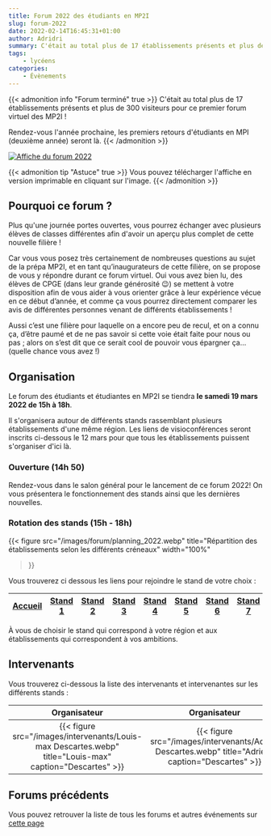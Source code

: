 ```yaml
---
title: Forum 2022 des étudiants en MP2I
slug: forum-2022
date: 2022-02-14T16:45:31+01:00
author: Adridri
summary: C'était au total plus de 17 établissements présents et plus de 300 visiteurs pour ce premier forum virtuel des MP2I ! Rendez-vous l'année prochaine, les premiers retours d'étudiants en MPI (deuxième année) seront là.
tags:
    - lycéens
categories:
    - Évènements
---
```


{{< admonition info "Forum terminé" true >}}
C'était au total plus de 17 établissements présents et plus de 300 visiteurs pour ce premier forum virtuel des MP2I !

Rendez-vous l'année prochaine, les premiers retours d'étudiants en MPI (deuxième année) seront là.
{{< /admonition >}}

[![Affiche du forum 2022](/images/forum/affiche_2022.jpg)][Affiche]

[Affiche]: /documents/forum/affiche_2022.pdf "Affiche du forum 2022"

{{< admonition tip "Astuce" true >}}
Vous pouvez télécharger l'affiche en version imprimable en cliquant sur l'image.
{{< /admonition >}}

## Pourquoi ce forum ?

Plus qu'une journée portes ouvertes, vous pourrez échanger avec plusieurs élèves de classes différentes afin d'avoir un aperçu plus complet de cette nouvelle filière !

Car vous vous posez très certainement de nombreuses questions au sujet de la prépa MP2I, et en tant qu’inaugurateurs de cette filière, on se propose de vous y répondre durant ce forum virtuel. Oui vous avez bien lu, des élèves de CPGE (dans leur grande générosité 😉) se mettent à votre disposition afin de vous aider à vous orienter grâce à leur expérience vécue en ce début d’année, et comme ça vous pourrez directement comparer les avis de différentes personnes venant de différents établissements !

Aussi c’est une filière pour laquelle on a encore peu de recul, et on a connu ça, d’être paumé et de ne pas savoir si cette voie était faite pour nous ou pas ; alors on s’est dit que ce serait cool de pouvoir vous épargner ça… (quelle chance vous avez !)

## Organisation

Le forum des étudiants et étudiantes en MP2I se tiendra **le samedi 19 mars 2022 de 15h à 18h**.

Il s'organisera autour de différents stands rassemblant plusieurs établissements d'une même région.
Les liens de visioconférences seront inscrits ci-dessous le 12 mars pour que tous les établissements puissent s'organiser d'ici là.

### Ouverture (14h 50)

Rendez-vous dans le salon général pour le lancement de ce forum 2022!
On vous présentera le fonctionnement des stands ainsi que les dernières nouvelles.

### Rotation des stands (15h - 18h)

{{< figure
    src="/images/forum/planning_2022.webp"
    title="Répartition des établissements selon les différents créneaux"
    width="100%"
>}}

Vous trouverez ci dessous les liens pour rejoindre le stand de votre choix :

| [Accueil][Accueil] | [Stand 1][Stand1] | [Stand 2][Stand2] | [Stand 3][Stand3] | [Stand 4][Stand4] | [Stand 5][Stand5] | [Stand 6][Stand6] | [Stand 7][Stand7] |
| ------------------ | ----------------- | ----------------- | ----------------- | ----------------- | ----------------- | ----------------- | ----------------- |

[Accueil]: <https://visio-agents.education.fr/meeting/signin/91789/creator/53352/hash/ae9c0c8afa98e3272bd97c9cc595151400659198> "Accueil"

[Stand1]: <https://visio-agents.education.fr/meeting/signin/87156/creator/53352/hash/21f3ff230d6e46cfb0f97fe6a311c28c641a6c71> "Stand 1"

[Stand2]: <https://visio-agents.education.fr/meeting/signin/89368/creator/53352/hash/d7910d019d6598052cf0e64df2522a4f5317f8b5> "Stand 2"

[Stand3]: <https://visio-agents.education.fr/meeting/signin/89367/creator/53352/hash/aa8828badf3842ca627ccbe013b466a6ae336f75> "Stand 3"

[Stand4]: <https://visio-agents.education.fr/meeting/signin/89369/creator/53352/hash/6548c310fc631e40725c1fc41e3c8712248401ad> "Stand 4"

[Stand5]: <https://visio-agents.education.fr/meeting/signin/89371/creator/53352/hash/b8079655f2586ef3edec4a412915a2ba5830531b> "Stand 5"

[Stand6]: <https://visio-agents.education.fr/meeting/signin/89372/creator/53352/hash/ee6e11c7c08257bd30fdb5dd0f2a4ba37b43abfa> "Stand 6"

[Stand7]: <https://visio-agents.education.fr/meeting/signin/89370/creator/53352/hash/741d3277226000bf574e46330b8c63810bc1b463> "Stand 7"

À vous de choisir le stand qui correspond à votre région et aux établissements qui correspondent à vos ambitions.

## Intervenants

Vous trouverez ci-dessous la liste des intervenants et intervenantes sur les différents stands :

| Organisateur | Organisateur | Intervenante | Intervenante | Intervenant | Intervenant | Intervenant | Intervenant | Intervenant | Intervenant | Intervenant | Intervenant | Intervenant | Intervenant | Intervenant | Intervenant | Intervenant | Intervenante | Intervenant | Intervenant | Intervenant | Intervenant |
|:------------:|:------------:|:------------:|:------------:|:-----------:|:-----------:|:-----------:|:-----------:|:-----------:|:-----------:|:-----------:|:-----------:|:-----------:|:----------:|:-----------:|:-----------:|:-----------:|:------------:|:-----------:|:-----------:|:-----------:|:-----------:|
| {{< figure src="/images/intervenants/Louis-max Descartes.webp" title="Louis-max" caption="Descartes" >}} | {{< figure src="/images/intervenants/Adrien Descartes.webp" title="Adrien" caption="Descartes" >}} | {{< figure src="/images/intervenants/Garance Champollion.webp" title="Garance"  caption="Champollion">}} | {{< figure src="/images/intervenants/Maud Louis Tuillier.webp" title="Maud" caption="Louis Thuillier">}} | {{< figure src="/images/intervenants/Flavio Janson de Sailly.webp" title="Flavio" caption="Janson de Sailly" >}} | {{< figure src="/images/intervenants/Narada Clémenceau.webp" title="Narada" caption="Clémenceau " >}} | {{< figure src="/images/intervenants/Timothée Saint Louis.webp" title="Timothée" caption="Saint-Louis">}} | {{< figure src="/images/intervenants/Adrien Centre International De Valbonne.webp" title="Adrien" caption="C.I. de Valbonne">}} | {{< figure src="/images/intervenants/Younes Lycée du Parc.webp" title="Younes" caption="Lycée du Parc" >}} | {{< figure src="/images/intervenants/Alain Gay Lussac.webp" title="Alain" caption="Gay Lussac">}} | {{< figure src="/images/intervenants/Mathys Montaigne.webp" title="Mathys" caption="Montaigne">}} | {{< figure src="/images/intervenants/Kei Montaigne.webp" title="Kei" caption="Montaigne">}} | {{< figure src="/images/intervenants/Clément Faidherbe.webp" title="Clément" caption="Faidherbe">}} | {{< figure src="/images/intervenants/Justin Janson de Sailly.webp" title="Justin" caption="Janson de Sailly">}} | {{< figure src="/images/intervenants/Romain Roosevelt.webp" title="Romain" caption="Roosevelt">}} | {{< figure src="/images/intervenants/Vivien Aux Lazaristes.webp" title="Vivien" caption="Aux Lazaristes">}} | {{< figure src="/images/intervenants/Damien Kleber.webp" title="Damien" caption="Kleber">}} | {{< figure src="/images/intervenants/Maelys Kleber.webp" title="Maelys" caption="Kleber">}} | {{< figure src="/images/intervenants/Maxime Aux Lazaristes.webp" title="Maxime" caption="Aux Lazaristes">}} | {{< figure src="/images/intervenants/Falafel Hoche.webp" title="Falafel" caption="Hoche">}} | {{< figure src="/images/intervenants/unknown.webp" title="Pacôme" caption="Descartes">}} | {{< figure src="/images/intervenants/Maxime Champollion.webp" title="Maxime" caption="Champollion">}} |

## Forums précédents

Vous pouvez retrouver la liste de tous les forums et autres événements sur [cette page](/categories/%C3%A9v%C3%A8nements/)
